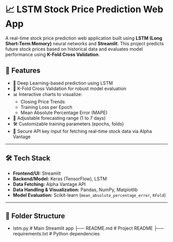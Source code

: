 # 📈 LSTM Stock Price Prediction Web App

A real-time stock price prediction web application built using **LSTM (Long Short-Term Memory)** neural networks and **Streamlit**. This project predicts future stock prices based on historical data and evaluates model performance using **K-Fold Cross Validation**.

## 🔧 Features

- 🧠 Deep Learning-based prediction using LSTM
- 🔁 K-Fold Cross Validation for robust model evaluation
- 📊 Interactive charts to visualize:
  - Closing Price Trends
  - Training Loss per Epoch
  - Mean Absolute Percentage Error (MAPE)
- 📅 Adjustable forecasting range (1 to 7 days)
- 🛠️ Customizable training parameters (epochs, folds)
- 🔐 Secure API key input for fetching real-time stock data via Alpha Vantage

---

## 🛠️ Tech Stack

- **Frontend/UI:** Streamlit
- **Backend/Model:** Keras (TensorFlow), LSTM
- **Data Fetching:** Alpha Vantage API
- **Data Handling & Visualization:** Pandas, NumPy, Matplotlib
- **Model Evaluation:** Scikit-learn (`mean_absolute_percentage_error`, `KFold`)

---

## 📂 Folder Structure
- lstm.py # Main Streamlit app
├── README.md # Project README
├── requirements.txt # Python dependencies

